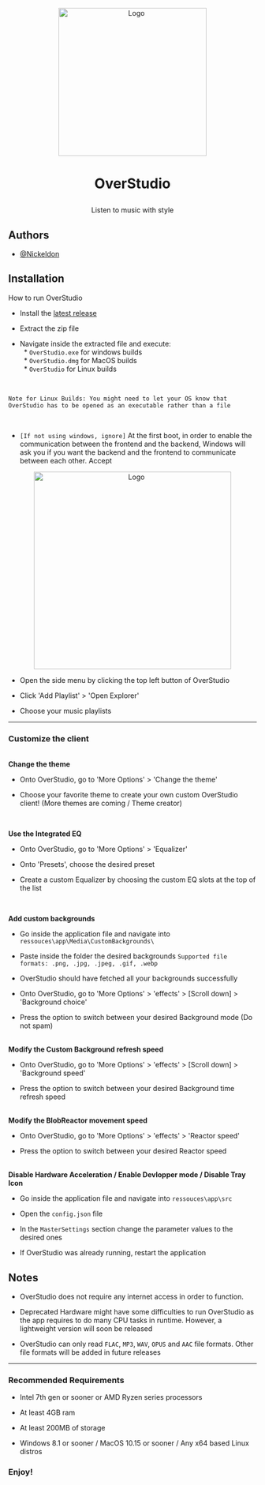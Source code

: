 <p align="center" width="300" style="margin-bottom:0"><img src="https://github.com/Nickeldon/OverStudio/blob/main/Addons/logo/logowin.png" alt="Logo" width="300"></img></p>

# <p align="center">OverStudio</p>

<p align="center">Listen to music with style</p>
 


## Authors

- [@Nickeldon](https://github.com/Nickeldon)



## Installation

How to run OverStudio

- Install the [latest release](https://github.com/Nickeldon/OverStudio/releases/latest)

- Extract the zip file

- Navigate inside the extracted file and execute: </br>
&nbsp; * ``OverStudio.exe`` for windows builds </br>
&nbsp; * ``OverStudio.dmg`` for MacOS builds </br>
&nbsp; * ``OverStudio`` for Linux builds

</br>

``Note for Linux Builds: You might need to let your OS know that OverStudio has to be opened as an executable rather than a file``

</br>

- `[If not using windows, ignore]` At the first boot, in order to enable the communication between the frontend and the backend, Windows will ask you if you want the backend and the frontend to communicate between each other. Accept

<p align="center" width="400" style="margin-bottom:0"><img src="https://github.com/Nickeldon/OverStudio/blob/0470978b69543747658e3a5f9e1c0bc5d61468a9/Addons/SF/OverStudio_win-warn.jpg" alt="Logo" width="400"></img></p>

- Open the side menu by clicking the top left button of OverStudio

- Click 'Add Playlist' > 'Open Explorer'

- Choose your music playlists

----------------------------------------

### Customize the client

</br>
<b>Change the theme</b>

- Onto OverStudio, go to 'More Options' > 'Change the theme'

- Choose your favorite theme to create your own custom OverStudio client! (More themes are coming / Theme creator)

</br>

<b>Use the Integrated EQ</b>

- Onto OverStudio, go to 'More Options' > 'Equalizer'

- Onto 'Presets', choose the desired preset
  
- Create a custom Equalizer by choosing the custom EQ slots at the top of the list

</br>

<b>Add custom backgrounds</b>

- Go inside the application file and navigate into ``ressouces\app\Media\CustomBackgrounds\``

- Paste inside the folder the desired backgrounds `Supported file formats: .png, .jpg, .jpeg, .gif, .webp`

- OverStudio should have fetched all your backgrounds successfully

- Onto OverStudio, go to 'More Options' > 'effects' > [Scroll down] > 'Background choice'

- Press the option to switch between your desired Background mode (Do not spam)

</br>
<b>Modify the Custom Background refresh speed</b>

- Onto OverStudio, go to 'More Options' > 'effects' > [Scroll down] > 'Background speed'

- Press the option to switch between your desired Background time refresh speed

</br>
<b>Modify the BlobReactor movement speed</b>

- Onto OverStudio, go to 'More Options' > 'effects' > 'Reactor speed'

- Press the option to switch between your desired Reactor speed

</br>
<b>Disable Hardware Acceleration / Enable Devlopper mode / Disable Tray Icon</b>

- Go inside the application file and navigate into ``ressouces\app\src``
  
- Open the `config.json` file
  
- In the `MasterSettings` section change the parameter values to the desired ones

- If OverStudio was already running, restart the application


## Notes

- OverStudio does not require any internet access in order to function.

- Deprecated Hardware might have some difficulties to run OverStudio as the app requires to do many CPU tasks in runtime. However, a lightweight version will soon be released

- OverStudio can only read `FLAC`, `MP3`, `WAV`, `OPUS` and `AAC` file formats. Other file formats will be added in future releases

-----------------------------------------------------
### Recommended Requirements
- Intel 7th gen or sooner or AMD Ryzen series processors

- At least 4GB ram

- At least 200MB of storage

- Windows 8.1 or sooner / MacOS 10.15 or sooner / Any x64 based Linux distros


### Enjoy!
